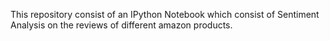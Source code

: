 This repository consist of an IPython Notebook which consist of Sentiment Analysis on the reviews of different amazon products.
